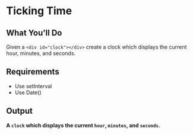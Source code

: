 # Ticking Time

## What You'll Do

Given a `<div id="clock"></div>` create a clock which displays the current hour, minutes, and seconds.

## Requirements

- Use setInterval
- Use Date()

## Output

**A `clock` which displays the current `hour`, `minutes`, and `seconds`.**
